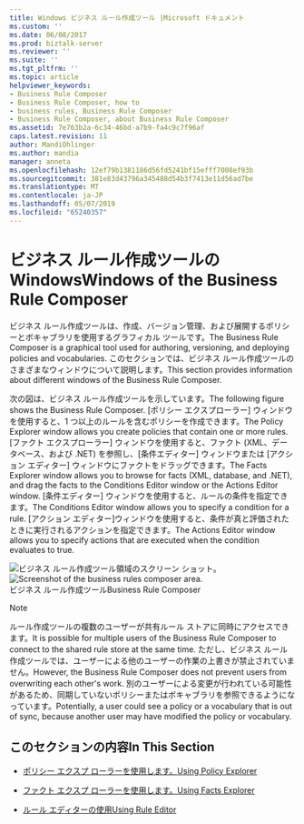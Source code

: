 ```yaml
---
title: Windows ビジネス ルール作成ツール |Microsoft ドキュメント
ms.custom: ''
ms.date: 06/08/2017
ms.prod: biztalk-server
ms.reviewer: ''
ms.suite: ''
ms.tgt_pltfrm: ''
ms.topic: article
helpviewer_keywords:
- Business Rule Composer
- Business Rule Composer, how to
- business rules, Business Rule Composer
- Business Rule Composer, about Business Rule Composer
ms.assetid: 7e763b2a-6c34-46bd-a7b9-fa4c9c7f96af
caps.latest.revision: 11
author: MandiOhlinger
ms.author: mandia
manager: anneta
ms.openlocfilehash: 12ef79b1381186d56fd5241bf15efff7008ef93b
ms.sourcegitcommit: 381e83d43796a345488d54b3f7413e11d56ad7be
ms.translationtype: MT
ms.contentlocale: ja-JP
ms.lasthandoff: 05/07/2019
ms.locfileid: "65240357"
---
```

# <a name="windows-of-the-business-rule-composer"></a><span data-ttu-id="42cc4-102">ビジネス ルール作成ツールの Windows</span><span class="sxs-lookup"><span data-stu-id="42cc4-102">Windows of the Business Rule Composer</span></span>
<span data-ttu-id="42cc4-103">ビジネス ルール作成ツールは、作成、バージョン管理、および展開するポリシーとボキャブラリを使用するグラフィカル ツールです。</span><span class="sxs-lookup"><span data-stu-id="42cc4-103">The Business Rule Composer is a graphical tool used for authoring, versioning, and deploying policies and vocabularies.</span></span> <span data-ttu-id="42cc4-104">このセクションでは、ビジネス ルール作成ツールのさまざまなウィンドウについて説明します。</span><span class="sxs-lookup"><span data-stu-id="42cc4-104">This section provides information about different windows of the Business Rule Composer.</span></span>  
  
 <span data-ttu-id="42cc4-105">次の図は、ビジネス ルール作成ツールを示しています。</span><span class="sxs-lookup"><span data-stu-id="42cc4-105">The following figure shows the Business Rule Composer.</span></span> <span data-ttu-id="42cc4-106">[ポリシー エクスプローラー] ウィンドウを使用すると、1 つ以上のルールを含むポリシーを作成できます。</span><span class="sxs-lookup"><span data-stu-id="42cc4-106">The Policy Explorer window allows you create policies that contain one or more rules.</span></span> <span data-ttu-id="42cc4-107">[ファクト エクスプローラー] ウィンドウを使用すると、ファクト (XML、データベース、および .NET) を参照し、[条件エディター] ウィンドウまたは [アクション エディター] ウィンドウにファクトをドラッグできます。</span><span class="sxs-lookup"><span data-stu-id="42cc4-107">The Facts Explorer window allows you to browse for facts (XML, database, and .NET), and drag the facts to the Conditions Editor window or the Actions Editor window.</span></span> <span data-ttu-id="42cc4-108">[条件エディター] ウィンドウを使用すると、ルールの条件を指定できます。</span><span class="sxs-lookup"><span data-stu-id="42cc4-108">The Conditions Editor window allows you to specify a condition for a rule.</span></span> <span data-ttu-id="42cc4-109">[アクション エディター]ウィンドウを使用すると、条件が真と評価されたときに実行されるアクションを指定できます。</span><span class="sxs-lookup"><span data-stu-id="42cc4-109">The Actions Editor window allows you to specify actions that are executed when the condition evaluates to true.</span></span>  
  
 <span data-ttu-id="42cc4-110">![ビジネス ルール作成ツール領域のスクリーン ショット。](../core/media/bcd-ebiz-composerfulls.gif "bcd_ebiz_composerfulls")</span><span class="sxs-lookup"><span data-stu-id="42cc4-110">![Screenshot of the business rules composer area.](../core/media/bcd-ebiz-composerfulls.gif "bcd_ebiz_composerfulls")</span></span>  
<span data-ttu-id="42cc4-111">ビジネス ルール作成ツール</span><span class="sxs-lookup"><span data-stu-id="42cc4-111">Business Rule Composer</span></span>  
  
> [!NOTE]
>  <span data-ttu-id="42cc4-112">ルール作成ツールの複数のユーザーが共有ルール ストアに同時にアクセスできます。</span><span class="sxs-lookup"><span data-stu-id="42cc4-112">It is possible for multiple users of the Business Rule Composer to connect to the shared rule store at the same time.</span></span> <span data-ttu-id="42cc4-113">ただし、ビジネス ルール作成ツールでは、ユーザーによる他のユーザーの作業の上書きが禁止されていません。</span><span class="sxs-lookup"><span data-stu-id="42cc4-113">However, the Business Rule Composer does not prevent users from overwriting each other's work.</span></span> <span data-ttu-id="42cc4-114">別のユーザーによる変更が行われている可能性があるため、同期していないポリシーまたはボキャブラリを参照できるようになっています。</span><span class="sxs-lookup"><span data-stu-id="42cc4-114">Potentially, a user could see a policy or a vocabulary that is out of sync, because another user may have modified the policy or vocabulary.</span></span>  
  
## <a name="in-this-section"></a><span data-ttu-id="42cc4-115">このセクションの内容</span><span class="sxs-lookup"><span data-stu-id="42cc4-115">In This Section</span></span>  
  
-   [<span data-ttu-id="42cc4-116">ポリシー エクスプ ローラーを使用します。</span><span class="sxs-lookup"><span data-stu-id="42cc4-116">Using Policy Explorer</span></span>](../core/using-policy-explorer.md)  
  
-   [<span data-ttu-id="42cc4-117">ファクト エクスプ ローラーを使用します。</span><span class="sxs-lookup"><span data-stu-id="42cc4-117">Using Facts Explorer</span></span>](../core/using-facts-explorer.md)  
  
-   [<span data-ttu-id="42cc4-118">ルール エディターの使用</span><span class="sxs-lookup"><span data-stu-id="42cc4-118">Using Rule Editor</span></span>](../core/using-rule-editor.md)